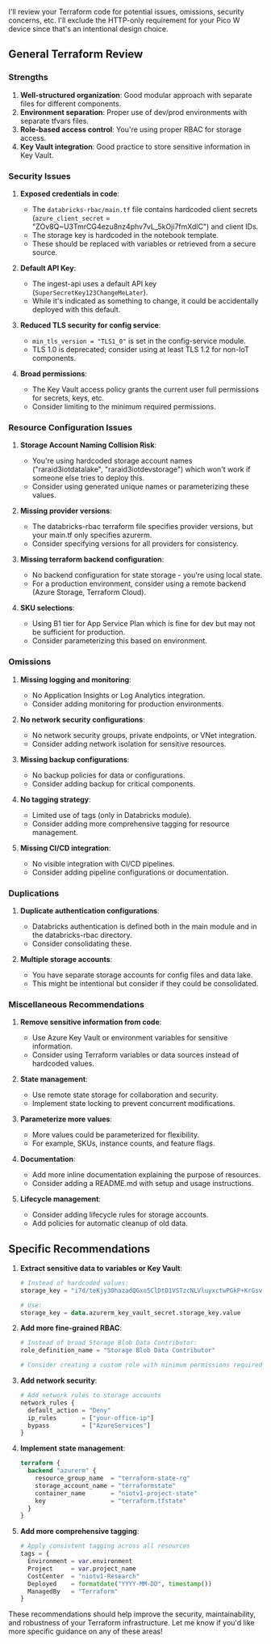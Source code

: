 I'll review your Terraform code for potential issues, omissions, security concerns, etc. I'll exclude the HTTP-only requirement for your Pico W device since that's an intentional design choice.

## General Terraform Review

### Strengths
1. **Well-structured organization**: Good modular approach with separate files for different components.
2. **Environment separation**: Proper use of dev/prod environments with separate tfvars files.
3. **Role-based access control**: You're using proper RBAC for storage access.
4. **Key Vault integration**: Good practice to store sensitive information in Key Vault.

### Security Issues

1. **Exposed credentials in code**:
   - The `databricks-rbac/main.tf` file contains hardcoded client secrets (`azure_client_secret` = "ZOv8Q~U3TmrCG4ezu8nz4phv7vL_5kOji7fmXdlC") and client IDs.
   - The storage key is hardcoded in the notebook template.
   - These should be replaced with variables or retrieved from a secure source.

2. **Default API Key**:
   - The ingest-api uses a default API key (`SuperSecretKey123ChangeMeLater`).
   - While it's indicated as something to change, it could be accidentally deployed with this default.

3. **Reduced TLS security for config service**:
   - `min_tls_version = "TLS1_0"` is set in the config-service module.
   - TLS 1.0 is deprecated; consider using at least TLS 1.2 for non-IoT components.

4. **Broad permissions**:
   - The Key Vault access policy grants the current user full permissions for secrets, keys, etc.
   - Consider limiting to the minimum required permissions.

### Resource Configuration Issues

1. **Storage Account Naming Collision Risk**:
   - You're using hardcoded storage account names ("raraid3iotdatalake", "raraid3iotdevstorage") which won't work if someone else tries to deploy this.
   - Consider using generated unique names or parameterizing these values.

2. **Missing provider versions**:
   - The databricks-rbac terraform file specifies provider versions, but your main.tf only specifies azurerm.
   - Consider specifying versions for all providers for consistency.

3. **Missing terraform backend configuration**:
   - No backend configuration for state storage - you're using local state.
   - For a production environment, consider using a remote backend (Azure Storage, Terraform Cloud).

4. **SKU selections**:
   - Using B1 tier for App Service Plan which is fine for dev but may not be sufficient for production.
   - Consider parameterizing this based on environment.

### Omissions

1. **Missing logging and monitoring**:
   - No Application Insights or Log Analytics integration.
   - Consider adding monitoring for production environments.

2. **No network security configurations**:
   - No network security groups, private endpoints, or VNet integration.
   - Consider adding network isolation for sensitive resources.

3. **Missing backup configurations**:
   - No backup policies for data or configurations.
   - Consider adding backup for critical components.

4. **No tagging strategy**:
   - Limited use of tags (only in Databricks module).
   - Consider adding more comprehensive tagging for resource management.

5. **Missing CI/CD integration**:
   - No visible integration with CI/CD pipelines.
   - Consider adding pipeline configurations or documentation.

### Duplications

1. **Duplicate authentication configurations**:
   - Databricks authentication is defined both in the main module and in the databricks-rbac directory.
   - Consider consolidating these.

2. **Multiple storage accounts**:
   - You have separate storage accounts for config files and data lake.
   - This might be intentional but consider if they could be consolidated.

### Miscellaneous Recommendations

1. **Remove sensitive information from code**:
   - Use Azure Key Vault or environment variables for sensitive information.
   - Consider using Terraform variables or data sources instead of hardcoded values.

2. **State management**:
   - Use remote state storage for collaboration and security.
   - Implement state locking to prevent concurrent modifications.

3. **Parameterize more values**:
   - More values could be parameterized for flexibility.
   - For example, SKUs, instance counts, and feature flags.

4. **Documentation**:
   - Add more inline documentation explaining the purpose of resources.
   - Consider adding a README.md with setup and usage instructions.

5. **Lifecycle management**:
   - Consider adding lifecycle rules for storage accounts.
   - Add policies for automatic cleanup of old data.

## Specific Recommendations

1. **Extract sensitive data to variables or Key Vault**:
   ```terraform
   # Instead of hardcoded values:
   storage_key = "i7d/teKjy3OhazadQGxo5ClDtD1VSTzcNLVluyxctwPGkP+KrGsv+HVvCJaGPKVktl6gsj0HHTNC+ASttio7iQ=="
   
   # Use:
   storage_key = data.azurerm_key_vault_secret.storage_key.value
   ```

2. **Add more fine-grained RBAC**:
   ```terraform
   # Instead of broad Storage Blob Data Contributor:
   role_definition_name = "Storage Blob Data Contributor"
   
   # Consider creating a custom role with minimum permissions required
   ```

3. **Add network security**:
   ```terraform
   # Add network rules to storage accounts
   network_rules {
     default_action = "Deny"
     ip_rules       = ["your-office-ip"]
     bypass         = ["AzureServices"]
   }
   ```

4. **Implement state management**:
   ```terraform
   terraform {
     backend "azurerm" {
       resource_group_name  = "terraform-state-rg"
       storage_account_name = "terraformstate"
       container_name       = "niotv1-project-state"
       key                  = "terraform.tfstate"
     }
   }
   ```

5. **Add more comprehensive tagging**:
   ```terraform
   # Apply consistent tagging across all resources
   tags = {
     Environment = var.environment
     Project     = var.project_name
     CostCenter  = "niotv1-Research"
     Deployed    = formatdate("YYYY-MM-DD", timestamp())
     ManagedBy   = "Terraform"
   }
   ```

These recommendations should help improve the security, maintainability, and robustness of your Terraform infrastructure. Let me know if you'd like more specific guidance on any of these areas!